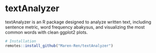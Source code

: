# textAnalyzer

textAnalyzer is an R package designed to analyze written text, including sentence metric, word frequency abakysus, and visualizing the most common words with clean ggplot2 plots.

```r
# Installation
remotes::install_github("Maren-Ren/textAnalyzer")
```
